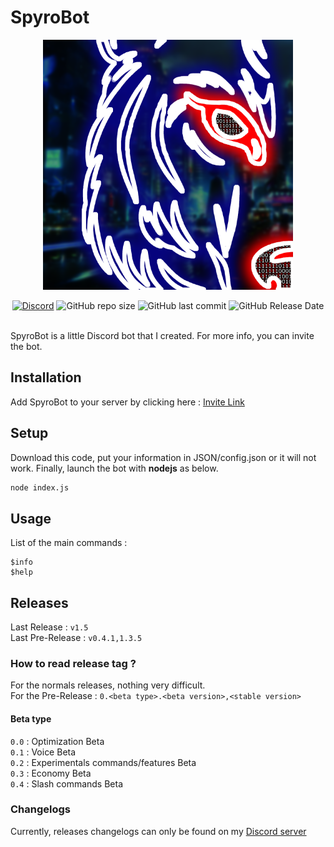 # SpyroBot
  
<p align="center">
  <img src="./Img/SpyroBot-github.png">
</p>

<div align="center">
  <a href="https://discord.gg/kcb3jke"><img alt="Discord" src="https://img.shields.io/discord/621427447879172096?color=697EC6&label=Discord&logo=Discord"></a>
  <img alt="GitHub repo size" src="https://img.shields.io/github/repo-size/Bat-Husky/SpyroBot?label=Code%20size">
  <img alt="GitHub last commit" src="https://img.shields.io/github/last-commit/Bat-Husky/SpyroBot?color=cyan&label=Last%20Commit&logo=Visual%20Studio%20Code&logoColor=blue">
  <img alt="GitHub Release Date" src="https://img.shields.io/github/release-date/Bat-Husky/SpyroBot?color=2AA198&label=Last%20Release&logo=JavaScript">
</div>
<br>

SpyroBot is a little Discord bot that I created. For more info, you can invite the bot.

## Installation

Add SpyroBot to your server by clicking here : [Invite Link](https://discord.com/api/oauth2/authorize?client_id=622872629371731970&permissions=8&redirect_uri=https%3A%2F%2Fdiscordapp.com%2Fapi%2Foauth2%2Fauthorize%3Fclient_id%3D622872629371731970%26permissions%3D8%26scope%3Dbot&scope=bot%20applications.commands)

## Setup

Download this code, put your information in JSON/config.json or it will not work. Finally, launch the bot with **nodejs** as below.

```bash
node index.js
```

## Usage

List of the main commands :

```
$info
$help
```

## Releases

Last Release : `v1.5`<br>
Last Pre-Release : `v0.4.1,1.3.5`

### How to read release tag ?

For the normals releases, nothing very difficult.<br>
For the Pre-Release : `0.<beta type>.<beta version>,<stable version>`

#### Beta type 
`0.0` : Optimization Beta<br>
`0.1` : Voice Beta<br>
`0.2` : Experimentals commands/features Beta<br>
`0.3` : Economy Beta<br>
`0.4` : Slash commands Beta<br>

### Changelogs

Currently, releases changelogs can only be found on my [Discord server](https://discord.gg/kcb3jke)
